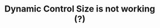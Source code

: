 ---
title: 'Dynamic Control Size is not working (?)'
redirect_to:
  - 'https://discuss.pencil2d.org/t/dynamic-control-size-is-not-working/1296'
---